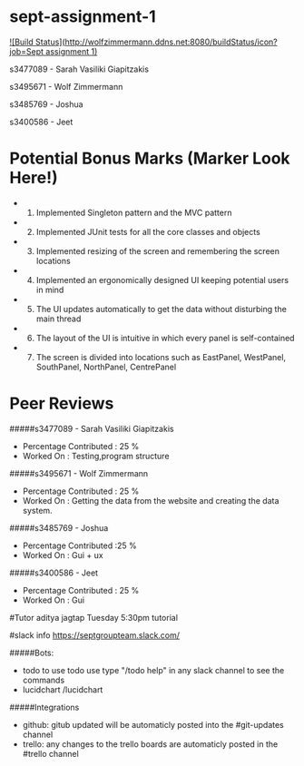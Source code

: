 # sept-assignment-1
[![Build Status](http://wolfzimmermann.ddns.net:8080/buildStatus/icon?job=Sept assignment 1)](http://wolfzimmermann.ddns.net:8080/job/Sept%20assignment%201/)

s3477089 - Sarah Vasiliki Giapitzakis

s3495671 - Wolf Zimmermann

s3485769 - Joshua

s3400586 - Jeet

# Potential Bonus Marks (Marker Look Here!)

+ 1) Implemented Singleton pattern and the MVC pattern
+ 2) Implemented JUnit tests for all the core classes and objects
+ 3) Implemented resizing of the screen and remembering the screen locations
+ 4) Implemented an ergonomically designed UI keeping potential users in mind
+ 5) The UI updates automatically to get the data without disturbing the main thread
+ 6) The layout of the UI is intuitive in which every panel is self-contained
+ 7) The screen is divided into locations such as EastPanel, WestPanel, SouthPanel, NorthPanel, CentrePanel

# Peer Reviews
#####s3477089 - Sarah Vasiliki Giapitzakis
+ Percentage Contributed : 25 %
+ Worked On : Testing,program structure

#####s3495671 - Wolf Zimmermann
+ Percentage Contributed : 25 %
+ Worked On : Getting the data from the website and creating the data system.

#####s3485769 - Joshua
+ Percentage Contributed :25 %
+ Worked On : Gui + ux

#####s3400586 - Jeet
+ Percentage Contributed : 25 %
+ Worked On : Gui

#Tutor
aditya jagtap
Tuesday 5:30pm tutorial

#slack info
https://septgroupteam.slack.com/

#####Bots:
+ todo to use todo use type "/todo help" in any slack channel to see the commands
+ lucidchart /lucidchart

#####Integrations
+ github: gitub updated will be automaticly posted into the #git-updates channel
+ trello: any changes to the trello boards are automaticly posted in the #trello channel
